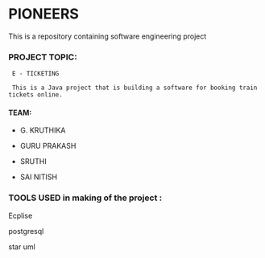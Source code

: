 # PIONEERS
This is a repository containing software engineering project 

### PROJECT TOPIC: 
     
     E - TICKETING 
     
     This is a Java project that is building a software for booking train tickets online. 

#### TEAM:

* G. KRUTHIKA    

* GURU PRAKASH

* SRUTHI

* SAI NITISH


### TOOLS USED in making of the project :

Ecplise

postgresql

star uml




